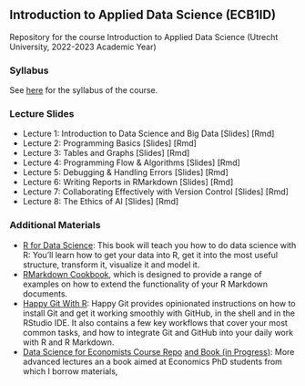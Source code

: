 ## Introduction to Applied Data Science (ECB1ID)

Repository for the course Introduction to Applied Data Science (Utrecht University, 2022-2023 Academic Year)

### Syllabus

See [here](www.link.com) for the syllabus of the course. 

### Lecture Slides

- Lecture 1: Introduction to Data Science and Big Data [Slides] [Rmd]
- Lecture 2: Programming Basics [Slides] [Rmd]
- Lecture 3: Tables and Graphs [Slides] [Rmd]
- Lecture 4: Programming Flow & Algorithms [Slides] [Rmd]
- Lecture 5: Debugging & Handling Errors [Slides] [Rmd]
- Lecture 6: Writing Reports in RMarkdown [Slides] [Rmd]
- Lecture 7: Collaborating Effectively with Version Control [Slides] [Rmd]
- Lecture 8: The Ethics of AI [Slides] [Rmd]

### Additional Materials

  - [R for Data Science](https://r4ds.had.co.nz/): This book will teach you how to do data science with R: You’ll learn how to get your data into R, get it into the most useful structure, transform it, visualize it and model it.
  - [RMarkdown Cookbook](https://bookdown.org/yihui/rmarkdown-cookbook/), which is designed to provide a range of examples on how to extend the functionality of your R Markdown documents. 
  - [Happy Git With R](https://happygitwithr.com/): Happy Git provides opinionated instructions on how to install Git and get it working smoothly with GitHub, in the shell and in the RStudio IDE. It also contains a few key workflows that cover your most common tasks, and how to integrate Git and GitHub into your daily work with R and R Markdown.
- [Data Science for Economists Course Repo](https://github.com/uo-ec607/lectures) [and Book (in Progress)](https://grantmcdermott.com/ds4e/spatial-analysis.html): More advanced lectures an a book aimed at Economics PhD students from which I borrow materials, 

